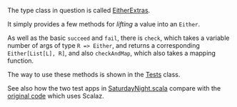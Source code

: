 The type class in question is called
[EitherExtras](scala-either-extras/blob/master/src/main/scala/EitherExtras.scala).

It simply provides a few methods for *lifting* a value into an `Either`.

As well as the basic `succeed` and `fail`, there is `check`, which
takes a variable number of args of type `R => Either`, and returns a
corresponding `Either[List[L], R]`, and also `checkAndMap`, which also
takes a mapping function.

The way to use these methods is shown in the [Tests](scala-either-extras/blob/master/src/test/scala/Tests.scala) class.

See also how the two test apps in
[SaturdayNight.scala](scala-either-extras/blob/master/src/test/scala/SaturdayNight.scala)
compare with the [original code](https://gist.github.com/1241855) which uses Scalaz.
